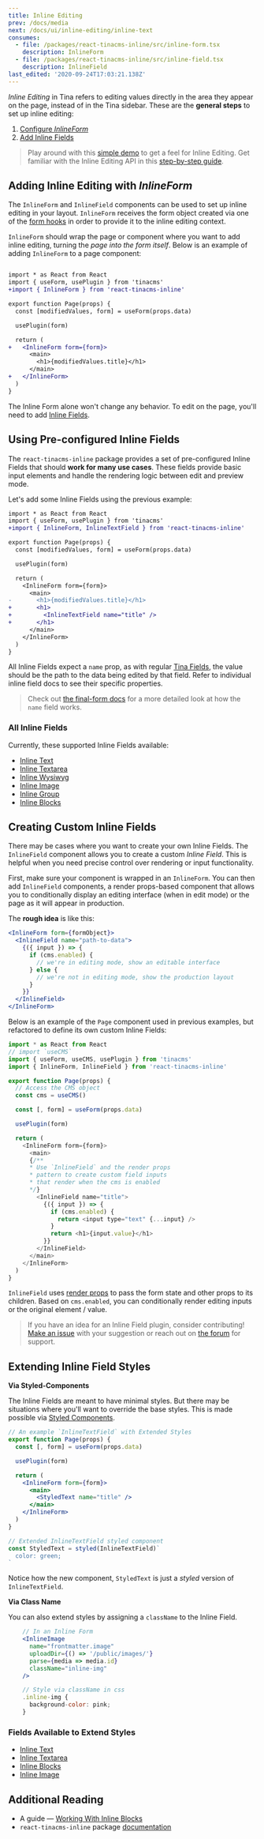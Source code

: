```yaml
---
title: Inline Editing
prev: /docs/media
next: /docs/ui/inline-editing/inline-text
consumes:
  - file: /packages/react-tinacms-inline/src/inline-form.tsx
    description: InlineForm
  - file: /packages/react-tinacms-inline/src/inline-field.tsx
    description: InlineField
last_edited: '2020-09-24T17:03:21.138Z'
---
```


_Inline Editing_ in Tina refers to editing values directly in the area they appear on the page, instead of in the Tina sidebar. These are the **general steps** to set up inline editing:

1. [Configure ](/docs/ui/inline-editing#adding-inline-editing-with-inlineform)_[InlineForm](/docs/ui/inline-editing#adding-inline-editing-with-inlineform)_
2. [Add Inline Fields](/docs/ui/inline-editing#using-preconfigured-inline-fields)

> Play around with this [simple demo](https://logan-anderson.github.io/cra-hosted-demo/) to get a feel for Inline Editing. Get familiar with the Inline Editing API in this [step-by-step guide](/guides/general/inline-blocks/overview).

## Adding Inline Editing with _InlineForm_

The `InlineForm` and `InlineField` components can be used to set up inline editing in your layout. `InlineForm` receives the form object created via one of the [form hooks](/docs/plugins/forms) in order to provide it to the inline editing context.

`InlineForm` should wrap the page or component where you want to add inline editing, turning the _page into the form itself_. Below is an example of adding `InlineForm` to a page component:

```diff

import * as React from React
import { useForm, usePlugin } from 'tinacms'
+import { InlineForm } from 'react-tinacms-inline'

export function Page(props) {
  const [modifiedValues, form] = useForm(props.data)

  usePlugin(form)

  return (
+   <InlineForm form={form}>
      <main>
        <h1>{modifiedValues.title}</h1>
      </main>
+   </InlineForm>
  )
}
```

The Inline Form alone won't change any behavior. To edit on the page, you'll need to add [Inline Fields](/docs/ui/inline-editing#all-inline-fields).

## Using Pre-configured Inline Fields

The `react-tinacms-inline` package provides a set of pre-configured Inline Fields that should **work for many use cases**. These fields provide basic input elements and handle the rendering logic between edit and preview mode.

Let's add some Inline Fields using the previous example:

```diff
import * as React from React
import { useForm, usePlugin } from 'tinacms'
+import { InlineForm, InlineTextField } from 'react-tinacms-inline'

export function Page(props) {
  const [modifiedValues, form] = useForm(props.data)

  usePlugin(form)

  return (
    <InlineForm form={form}>
      <main>
-       <h1>{modifiedValues.title}</h1>
+       <h1>
+         <InlineTextField name="title" />
+       </h1>
      </main>
    </InlineForm>
  )
}
```

All Inline Fields expect a `name` prop, as with regular [Tina Fields](/docs/plugins/fields#name), the value should be the path to the data being edited by that field. Refer to individual inline field docs to see their specific properties.

> Check out [the final-form docs](https://final-form.org/docs/final-form/field-names) for a more detailed look at how the `name` field works.

### All Inline Fields

Currently, these supported Inline Fields available:

- [Inline Text](/docs/ui/inline-editing/inline-text)
- [Inline Textarea](/docs/ui/inline-editing/inline-textarea)
- [Inline Wysiwyg](/docs/ui/inline-editing/inline-wysiwyg)
- [Inline Image](/docs/ui/inline-editing/inline-image)
- [Inline Group](/docs/ui/inline-editing/inline-group)
- [Inline Blocks](/docs/ui/inline-editing/inline-blocks)

## Creating Custom Inline Fields

There may be cases where you want to create your own Inline Fields. The `InlineField` component allows you to create a custom _Inline Field_. This is helpful when you need precise control over rendering or input functionality.

First, make sure your component is wrapped in an `InlineForm`. You can then add `InlineField` components, a render props-based component that allows you to conditionally display an editing interface (when in edit mode) or the page as it will appear in production.

The **rough idea** is like this:

```jsx
<InlineForm form={formObject}>
  <InlineField name="path-to-data">
    {({ input }) => {
      if (cms.enabled) {
        // we're in editing mode, show an editable interface
      } else {
        // we're not in editing mode, show the production layout
      }
    }}
  </InlineField>
</InlineForm>
```

Below is an example of the `Page` component used in previous examples, but refactored to define its own custom Inline Fields:

```js
import * as React from React
// import `useCMS`
import { useForm, useCMS, usePlugin } from 'tinacms'
import { InlineForm, InlineField } from 'react-tinacms-inline'

export function Page(props) {
  // Access the CMS object
  const cms = useCMS()

  const [, form] = useForm(props.data)

  usePlugin(form)

  return (
    <InlineForm form={form}>
      <main>
      {/**
      * Use `InlineField` and the render props
      * pattern to create custom field inputs
      * that render when the cms is enabled
      */}
        <InlineField name="title">
          {({ input }) => {
            if (cms.enabled) {
              return <input type="text" {...input} />
            }
            return <h1>{input.value}</h1>
          }}
        </InlineField>
      </main>
    </InlineForm>
  )
}
```

`InlineField` uses [render props](https://reactjs.org/docs/render-props.html) to pass the form state and other props to its children. Based on `cms.enabled`, you can conditionally render editing inputs or the original element / value.

> If you have an idea for an Inline Field plugin, consider contributing! [Make an issue](https://github.com/tinacms/tinacms/issues) with your suggestion or reach out on [the forum](https://community.tinacms.org/) for support.

## Extending Inline Field Styles

**Via Styled-Components**

The Inline Fields are meant to have minimal styles. But there may be situations where you'll want to override the base styles. This is made possible via [Styled Components](https://styled-components.com/docs/basics#extending-styles).

```jsx
// An example `InlineTextField` with Extended Styles
export function Page(props) {
  const [, form] = useForm(props.data)

  usePlugin(form)

  return (
    <InlineForm form={form}>
      <main>
        <StyledText name="title" />
      </main>
    </InlineForm>
  )
}

// Extended InlineTextField styled component
const StyledText = styled(InlineTextField)`
  color: green;
`
```

Notice how the new component, `StyledText` is just a _styled_ version of `InlineTextField`.

**Via Class Name**

You can also extend styles by assigning a `className` to the Inline Field.

```jsx
    // In an Inline Form
    <InlineImage
      name="frontmatter.image"
      uploadDir={() => '/public/images/'}
      parse={media => media.id}
      className="inline-img"
    />

    // Style via className in css
    .inline-img {
      background-color: pink;
    }
```

### Fields Available to Extend Styles

- [Inline Text](/docs/ui/inline-editing/inline-text)
- [Inline Textarea]()
- [Inline Blocks](/docs/ui/inline-editing/inline-blocks)
- [Inline Image](/docs/ui/inline-editing/inline-image)

## Additional Reading

- A guide — [Working With Inline Blocks](/guides/general/inline-blocks/overview)
- `react-tinacms-inline` package [documentation](/docs/ui/inline-editing/inline-textarea)
